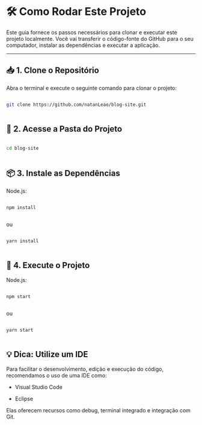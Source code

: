# 🛠️ Como Rodar Este Projeto

Este guia fornece os passos necessários para clonar e executar este projeto localmente. Você vai transferir o código-fonte do GitHub para o seu computador, instalar as dependências e executar a aplicação.

---

## 📥 1. Clone o Repositório

Abra o terminal e execute o seguinte comando para clonar o projeto:

```bash
 
git clone https://github.com/natanLeao/blog-site.git
 
```


## 📂 2. Acesse a Pasta do Projeto

```bash
 
cd blog-site
 
```


## 📦 3. Instale as Dependências

Node.js:
```bash
 
npm install
 
```
ou
```bash
 
yarn install
 
```


## 🚀 4. Execute o Projeto

Node.js:
```bash
 
npm start
 
```
ou
```bash
 
yarn start
 
```

## 💡 Dica: Utilize um IDE
Para facilitar o desenvolvimento, edição e execução do código, recomendamos o uso de uma IDE como:

* Visual Studio Code

* Eclipse

Elas oferecem recursos como debug, terminal integrado e integração com Git.
